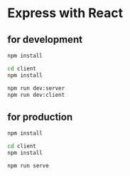 # Express with React

## for development
```cmd
npm install

cd client
npm install

npm run dev:server
npm run dev:client

```

## for production
```cmd
npm install

cd client
npm install

npm run serve

```
